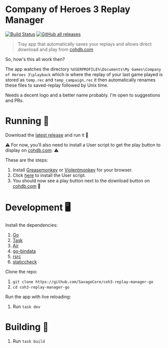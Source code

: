 # Company of Heroes 3 Replay Manager

[![Build Status](https://github.com/SavageCore/coh3-replay-manager-go/actions/workflows/ci.yml/badge.svg?style=for-the-badge)](https://github.com/SavageCore/coh3-replay-manager-go/actions/workflows/ci.yml)
[![GitHub all releases](https://img.shields.io/github/downloads/SavageCore/coh3-replay-manager-go/total?style=flat)](https://github.com/SavageCore/coh3-replay-manager-go/releases/latest)

> Tray app that automatically saves your replays and allows direct download and
> play from [cohdb.com](https://cohdb.com/)

So, how's this all work then?

The app watches the directory
`%USERPROFILE%\Documents\My Games\Company of Heroes 3\playback` which is where
the replay of your last game played is stored as `temp.rec` and
`temp_campaign.rec` it then automatically renames these files to saved-replay
followed by Unix time.

Needs a decent logo and a better name probably. I'm open to suggestions and PRs.

# Running 🏃

Download the
[latest release](https://github.com/SavageCore/coh3-replay-manager-go/releases/latest)
and run it 🚀

⚠️ For now, you'll also need to install a User script to get the play button to
display on [cohdb.com](https://cohdb.com/). ⚠️

These are the steps:

1. Install [Greasemonkey](https://www.greasespot.net/) or
   [Violentmonkey](https://violentmonkey.github.io/get-it/) for your browser.
2. Click
   [here](https://cdn.jsdelivr.net/gh/SavageCore/coh3-replay-manager-go/userscript/src/coh3-replay-manager-go.user.js)
   to install the User script.
3. You should now see a play button next to the download button on
   [cohdb.com](https://cohdb.com/) 🎉

# Development 🖥️

Install the dependencies:

1. [Go](https://go.dev/doc/install)
1. [Task](https://taskfile.dev/)
1. [Air](https://github.com/cosmtrek/air)
1. [go-bindata](https://github.com/go-bindata/go-bindata)
1. [rsrc](https://github.com/akavel/rsrc)
1. [staticcheck](https://staticcheck.io/docs/getting-started/)

Clone the repo:

1. `git clone https://github.com/SavageCore/coh3-replay-manager-go`
1. `cd coh3-replay-manager-go`

Run the app with live reloading:

1. Run `task dev`

# Building 🚧

1. Run `task build`
